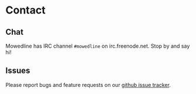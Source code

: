 
Contact
=======

Chat
----

Mowedline has IRC channel `#mowedline` on irc.freenode.net.  Stop by and
say hi!

Issues
------

Please report bugs and feature requests on our [github issue tracker].

[github issue tracker]: http://github.com/retroj/mowedline/issues
